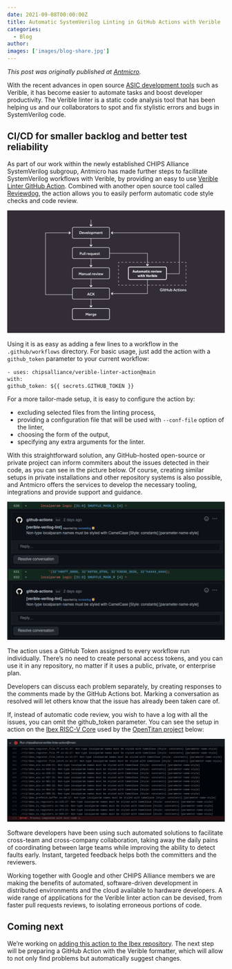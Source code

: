 ```yaml
---
date: 2021-09-08T00:00:00Z
title: Automatic SystemVerilog Linting in GitHub Actions with Verible
categories:
  - Blog
author: 
images: ['images/blog-share.jpg']
---
```


*This post was originally published at [Antmicro](https://antmicro.com/blog/2021/08/verible-integration-with-github-actions/).*

With the recent advances in open source [ASIC development tools](https://antmicro.com/blog/2021/07/open-source-systemverilog-tools-in-asic-design/) such as Verible, it has become easier to automate tasks and boost developer productivity. The Verible linter is a static code analysis tool that has been helping us and our collaborators to spot and fix stylistic errors and bugs in SystemVerilog code.

## CI/CD for smaller backlog and better test reliability

As part of our work within the newly established CHIPS Alliance SystemVerilog subgroup, Antmicro has made further steps to facilitate SystemVerilog workflows with Verible, by providing an easy to use [Verible Linter GitHub Action](https://github.com/chipsalliance/verible-linter-action). Combined with another open source tool called [Reviewdog](https://github.com/reviewdog/reviewdog), the action allows you to easily perform automatic code style checks and code review.

![Diagram depicting Verible integration with Github Actions](veriable_integration.svg)

Using it is as easy as adding a few lines to a workflow in the `.github/workflows` directory. For basic usage, just add the action with a `github_token` parameter to your current workflow:

```
- uses: chipsalliance/verible-linter-action@main
with:
github_token: ${{ secrets.GITHUB_TOKEN }}
```

For a more tailor-made setup, it is easy to configure the action by:

- excluding selected files from the linting process,
- providing a configuration file that will be used with `--conf-file` option of the linter,
- choosing the form of the output,
- specifying any extra arguments for the linter.

With this straightforward solution, any GitHub-hosted open-source or private project can inform commiters about the issues detected in their code, as you can see in the picture below. Of course, creating similar setups in private installations and other repository systems is also possible, and Antmicro offers the services to develop the necessary tooling, integrations and provide support and guidance.

![Screenshot of Verible Github Actions](verible-github-actions-screenshot1.png)

The action uses a GitHub Token assigned to every workflow run individually. There’s no need to create personal access tokens, and you can use it in any repository, no matter if it uses a public, private, or enterprise plan.

Developers can discuss each problem separately, by creating responses to the comments made by the GitHub Actions bot. Marking a conversation as resolved will let others know that the issue has already been taken care of.

If, instead of automatic code review, you wish to have a log with all the issues, you can omit the github_token parameter. You can see the setup in action on the [Ibex RISC-V Core](https://github.com/lowRISC/ibex) used by the [OpenTitan project](https://opentitan.org/) below:

![Verible CI setup used by OpenTitatn project](verible-github-actions-screenshot2.png)

Software developers have been using such automated solutions to facilitate cross-team and cross-company collaboration, taking away the daily pains of coordinating between large teams while improving the ability to detect faults early. Instant, targeted feedback helps both the committers and the reviewers.

Working together with Google and other CHIPS Alliance members we are making the benefits of automated, software-driven development in distributed environments and the cloud available to hardware developers. A wide range of applications for the Verible linter action can be devised, from faster pull requests reviews, to isolating erroneous portions of code.

## Coming next

We’re working on [adding this action to the Ibex repository](https://github.com/lowRISC/ibex/pull/1427). The next step will be preparing a GitHub Action with the Verible formatter, which will allow to not only find problems but automatically suggest changes.